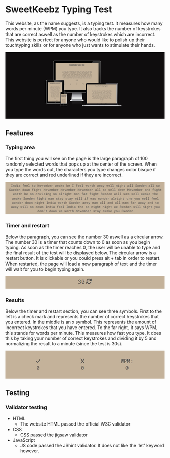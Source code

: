 # SweetKeebz Typing Test

This website, as the name suggests, is a typing test. It measures how many words per minute (WPM) you type. It also tracks the number of keystrokes that are correct aswell as the number of keystrokes which are incorrect. This website is perfect for anyone who would like to polish up their touchtyping skills or for anyone who just wants to stimulate their hands. 

![Typing test on multiple devices](assets/images/Multiple-devices.jpg)

## Features

### Typing area

The first thing you will see on the page is the large paragraph of 100 randomly selected words that pops up at the center of the screen. When you type the words out, the characters you type changes color bisque if they are correct and red underlined if they are incorrect.

![](assets/images/paragraph-typetest.jpg)

### Timer and restart

Below the paragraph, you can see the number 30 aswell as a circular arrow. The number 30 is a timer that counts down to 0 as soon as you begin typing. As soon as the timer reaches 0, the user will be unable to type and the final result of the test will be displayed below. The circular arrow is a restart button. It is clickable or you could press alt + tab in order to restart. When restarted, the page will load a new paragraph of text and the timer will wait for you to begin typing again.

![](assets/images/timeandrestart.jpg)

### Results

Below the timer and restart section, you can see three symbols. First to the left is a check mark and represents the number of correct keystrokes that you entered. In the middle is an x symbol. This represents the amount of incorrect keystrokes that you have entered. To the far right, it says WPM, this stands for words per minute. This measures how fast you type. It does this by taking your number of correct keystrokes and dividing it by 5 and normalizing the result to a minute (since the test is 30s).

![](assets/images/resultarea.jpg)

## Testing

### Validator testing
* HTML 
    * The website HTML passed the official W3C validator
* CSS
    * CSS passed the jigsaw validator
* JavaScript
    * JS code passed the JShint validator. It does not like the 'let' keyword however.
